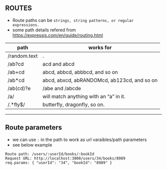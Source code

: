 ## ROUTES

- Route paths can be `strings, string patterns, or regular expressions.`
- some path details refered from https://expressjs.com/en/guide/routing.html

| path         | works for                                   |
| ------------ | ------------------------------------------- |
| /random.text | .                                           |
| /ab?cd       | acd and abcd                                |
| /ab+cd       | abcd, abbcd, abbbcd, and so on              |
| /ab\*cd      | abcd, abxcd, abRANDOMcd, ab123cd, and so on |
| /ab(cd)?e    | /abe and /abcde                             |
| /a/          | will match anything with an “a” in it.      |
| /.\*fly\$/   | butterfly, dragonfly, so on.                |

---

## Route parameters

- we can use `:` in the path to work as url varaibles/path parameters
- see below example

```
Route path: /users/:userId/books/:bookId
Request URL: http://localhost:3000/users/34/books/8989
req.params: { "userId": "34", "bookId": "8989" }
```
